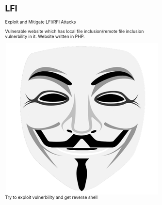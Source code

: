 # LFI
Exploit and Mitigate LFI/RFI Attacks

Vulnerable website which has local file inclusion/remote file inclusion vulnerbility in it.
Website written in PHP.

<img style="float:right;" src="https://raw.githubusercontent.com/darkseid-security/LFI/main/img/anonymous.png" height="500" width="500">

Try to exploit vulnerbility and get reverse shell
